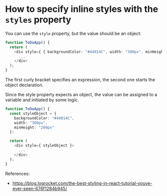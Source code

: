 # How to specify inline styles with the `styles` property

You can use the `style` property, but the value should be an object:

```typescript
function ToDoApp() {
  return (
    <div style={ { backgroundColor: "#44014C", width: "300px", minHeight: "200px"} }>
      ...
    </div>
  );
}
```

The first curly bracket specifies an expression, the second one starts the object declaration.

Since the style property expects an object, the value can be assigned to a variable and initiated by some logic.

```typescript
function ToDoApp() {
  const styleObject = {
    backgroundColor: "#44014C",
    width: "300px",
    minHeight: "200px"
  };

  return (
    <div style={ styleObject }>
      ...
    </div>
  );
}
```

References:
* https://blog.logrocket.com/the-best-styling-in-react-tutorial-youve-ever-seen-676f1284b945/